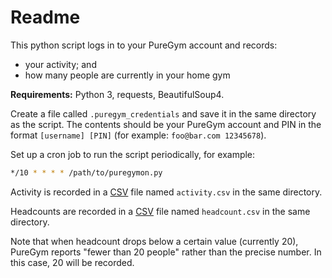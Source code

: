 # Readme

This python script logs in to your PureGym account and records:
* your activity; and
* how many people are currently in your home gym

**Requirements:** Python 3, requests, BeautifulSoup4.

Create a file called `.puregym_credentials` and save it in the same directory as the script. The contents should be your PureGym account and PIN in the format `[username] [PIN]` (for example: `foo@bar.com 12345678`).

Set up a cron job to run the script periodically, for example:

```bash
*/10 * * * * /path/to/puregymon.py
```

Activity is recorded in a [CSV](https://en.m.wikipedia.org/wiki/Comma-separated_values "Comma-Separated Values") file named `activity.csv` in the same directory.

Headcounts are recorded in a [CSV](https://en.m.wikipedia.org/wiki/Comma-separated_values "Comma-Separated Values") file named `headcount.csv` in the same directory.

Note that when headcount drops below a certain value (currently 20), PureGym reports "fewer than 20 people" rather than the precise number. In this case, 20 will be recorded.